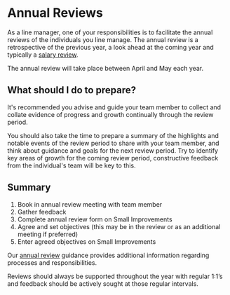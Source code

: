# Annual Reviews

As a line manager, one of your responsibilities is to facilitate the annual reviews of the individuals you line manage. The annual review is a retrospective of the previous year, a look ahead at the coming year and typically a [salary review](../compensation/salary_reviews.md).

The annual review will take place between April and May each year. 

## What should I do to prepare?

It's recommended you advise and guide your team member to collect and collate evidence of progress and growth continually through the review period.

You should also take the time to prepare a summary of the highlights and notable events of the review period to share with your team member, and think about guidance and goals for the next review period. Try to identify key areas of growth for the coming review period, constructive feedback from the individual's team will be key to this.

## Summary
1. Book in annual review meeting with team member
2. Gather feedback 
3. Complete annual review form on Small Improvements
4. Agree and set objectives (this may be in the review or as an additional meeting if preferred)
5. Enter agreed objectives on Small Improvements

Our [annual review](https://docs.google.com/document/d/1B9DZHdytIXpy17ns-gSWCm62MS0eCBbIWTv6otvROKA/edit) guidance provides additional information regarding processes and responsibilities.

Reviews should always be supported throughout the year with regular 1:1’s and feedback should be actively sought at those regular intervals. 

